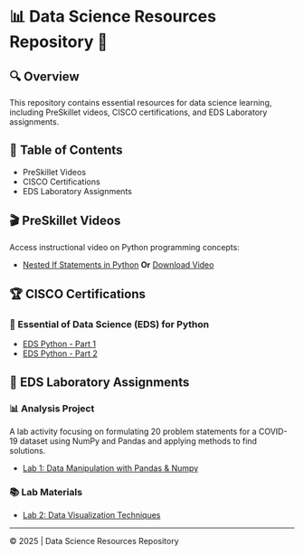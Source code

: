 # 📊 Data Science Resources Repository 🧪

## 🔍 Overview
This repository contains essential resources for data science learning, including PreSkillet videos, CISCO certifications, and EDS Laboratory assignments.

## 📑 Table of Contents
- PreSkillet Videos
- CISCO Certifications
- EDS Laboratory Assignments

## 🎬 PreSkillet Videos
Access instructional video on Python programming concepts:
- [Nested If Statements in Python](https://preskilet.com/202401070026@mitaoe.ac.in)
**Or** [Download Video](assets/video/2025-04-14_23-49-24.mkv)

## 🏆 CISCO Certifications
### 🐍 Essential of Data Science (EDS) for Python
- [EDS Python - Part 1](assets/certificates/EDS_Certificate_1.pdf)
- [EDS Python - Part 2](assets/certificates/EDS_Certificate_2.pdf)

## 🧪 EDS Laboratory Assignments
### 📊 Analysis Project
A lab activity focusing on formulating 20 problem statements for a COVID-19 dataset using NumPy and Pandas and applying methods to find solutions.

- [Lab 1: Data Manipulation with Pandas & Numpy](assets/numpy_panda_activity/dataset.ipynb)

### 📚 Lab Materials
- [Lab 2: Data Visualization Techniques](assets/data_visualization/DV_Graphs_in_python.pdf)

---

© 2025 | Data Science Resources Repository